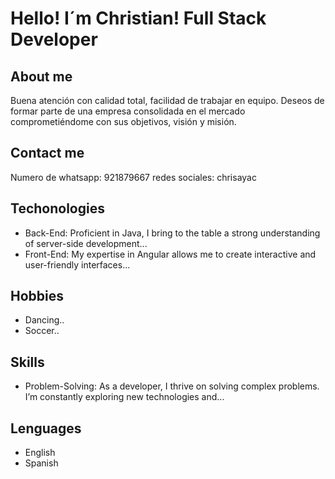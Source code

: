 # Hello! I´m Christian! Full Stack Developer

## About me
Buena atención con calidad total, facilidad de trabajar en equipo. Deseos de formar parte de una empresa consolidada en el mercado comprometiéndome con sus objetivos, visión y misión.

## Contact me
Numero de whatsapp: 921879667
redes sociales: chrisayac

## Techonologies
- Back-End: Proficient in Java, I bring to the table a strong understanding of server-side development...
- Front-End: My expertise in Angular allows me to create interactive and user-friendly interfaces...

## Hobbies
- Dancing..
- Soccer..

## Skills
- Problem-Solving: As a developer, I thrive on solving complex problems. I’m constantly exploring new technologies and...

## Lenguages
- English
- Spanish